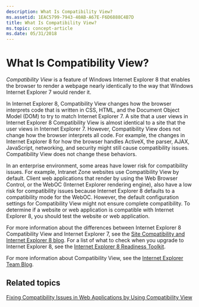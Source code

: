 ```yaml
---
description: What Is Compatibility View?
ms.assetid: 1EAC5799-7943-40AB-A67E-F6D6888C4B7D
title: What Is Compatibility View?
ms.topic: concept-article
ms.date: 05/31/2018
---
```


# What Is Compatibility View?

*Compatibility View* is a feature of Windows Internet Explorer 8 that enables the browser to render a webpage nearly identically to the way that Windows Internet Explorer 7 would render it.

In Internet Explorer 8, Compatibility View changes how the browser interprets code that is written in CSS, HTML, and the Document Object Model (DOM) to try to match Internet Explorer 7. A site that a user views in Internet Explorer 8 Compatibility View is almost identical to a site that the user views in Internet Explorer 7. However, Compatibility View does not change how the browser interprets all code. For example, the changes in Internet Explorer 8 for how the browser handles ActiveX, the parser, AJAX, JavaScript, networking, and security might still cause compatibility issues. Compatibility View does not change these behaviors.

In an enterprise environment, some areas have lower risk for compatibility issues. For example, Intranet Zone websites use Compatibility View by default. Client web applications that render by using the Web Browser Control, or the WebOC (Internet Explorer rendering engine), also have a low risk for compatibility issues because Internet Explorer 8 defaults to a compatibility mode for the WebOC. However, the default configuration settings for Compatibility View might not ensure complete compatibility. To determine if a website or web application is compatible with Internet Explorer 8, you should test the website or web application.

For more information about the differences between Internet Explorer 8 Compatibility View and Internet Explorer 7, see the [Site Compatibility and Internet Explorer 8 blog](/archive/blogs/ie/site-compatibility-and-ie8). For a list of what to check when you upgrade to Internet Explorer 8, see the [Internet Explorer 8 Readiness Toolkit](https://www.microsoft.com/windows/internet-explorer/readiness/developers.aspx).

For more information about Compatibility View, see the [Internet Explorer Team Blog](/archive/blogs/ie/).

## Related topics

<dl> <dt>

[Fixing Compatibility Issues in Web Applications by Using Compatibility View](remediating-web-applications-and-add-ons.md)
</dt> </dl>

 

 
